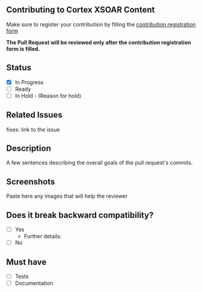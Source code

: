 <!-- REMINDER: THIS IS A PUBLIC REPO DO NOT POST HERE SECRETS/SENSITIVE DATA -->

## Contributing to Cortex XSOAR Content
Make sure to register your contribution by filling the [contribution registration form](https://forms.gle/XDfxU4E61ZwEESSMA)

**The Pull Request will be reviewed only after the contribution registration form is filled.**

## Status
- [x] In Progress
- [ ] Ready
- [ ] In Hold - (Reason for hold)

## Related Issues
fixes: link to the issue

## Description
A few sentences describing the overall goals of the pull request's commits.

## Screenshots
Paste here any images that will help the reviewer

## Does it break backward compatibility?
   - [ ] Yes
       - Further details:
   - [ ] No

## Must have
- [ ] Tests
- [ ] Documentation 
